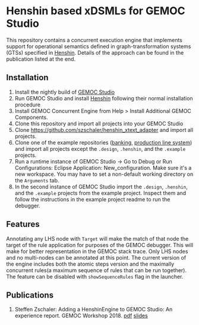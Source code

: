 # Henshin based xDSMLs for GEMOC Studio

This repository contains a concurrent execution engine that implements support for operational semantics defined in graph-transformation systems (GTSs) specified in [Henshin](https://www.eclipse.org/henshin/). Details of the approach can be found in the publication listed at the end.

## Installation

1. Install the nightly build of [GEMOC Studio](http://gemoc.org/studio.html)
2. Run GEMOC Studio and install [Henshin](https://www.eclipse.org/henshin/) following their normal installation procedure
3. Install GEMOC Concurrent Engine from Help > Install Additional GEMOC Components.
4. Clone this repository and import all projects into your GEMOC Studio
5. Clone https://github.com/szschaler/henshin_xtext_adapter and import all projects.
6. Clone one of the example repositories ([banking](https://github.com/szschaler/banking_language), [production line system](https://github.com/szschaler/pls_language)) and import all projects except the `.design`, `.henshin`, and the `.example` projects.
7. Run a runtime instance of GEMOC Studio -> Go to Debug or Run Configurations: Eclipse Application: New_configuration. Make sure it's a new workspace. You may have to set a non-default working directory on the `Arguments` tab.
8. In the second instance of GEMOC Studio import the `.design`, `.henshin`, and the `.example` projects from the example project. Inspect them and follow the instructions in the example project readme to run the debugger.

## Features

Annotating any LHS node with `Target` will make the match of that node the target of the rule application for purposes of the GEMOC debugger. This will make for better representation in the GEMOC stack trace. Only LHS nodes and no multi-nodes can be annotated at this point.
The current version of the engine includes both the atomic steps version and the maximally concurrent rules(a maximum sequence of rules that can be run together). The feature can be disabled with `showSequenceRules` flag in the launcher.

## Publications

1. Steffen Zschaler: Adding a HenshinEngine to GEMOC Studio: An experience report. GEMOC Workshop 2018.
[pdf](http://www.steffen-zschaler.de/download.php?type=pdf&id=123) [slides](http://gemoc.org/pub/20181015-GEMOC18/gemoc18-zschaler-slides.pdf)
